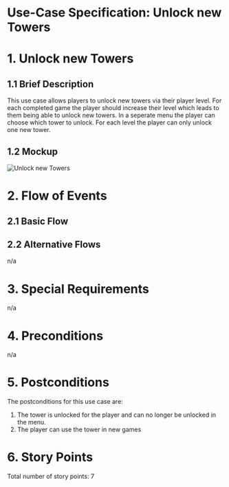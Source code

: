 # Use-Case Specification: Unlock new Towers

# 1. Unlock new Towers

## 1.1 Brief Description
This use case allows players to unlock new towers via their player level. For each completed game the player should increase
their level which leads to them being able to unlock new towers. In a seperate menu the player can choose which tower to unlock.
For each level the player can only unlock one new tower.

## 1.2 Mockup 
![Unlock new Towers](../MockUps/Unlock_new_Towers.png)

# 2. Flow of Events

## 2.1 Basic Flow

## 2.2 Alternative Flows
n/a

# 3. Special Requirements
n/a

# 4. Preconditions
n/a

# 5. Postconditions
The postconditions for this use case are:
1. The tower is unlocked for the player and can no longer be unlocked in the menu.
2. The player can use the tower in new games

# 6. Story Points

Total number of story points: 7

